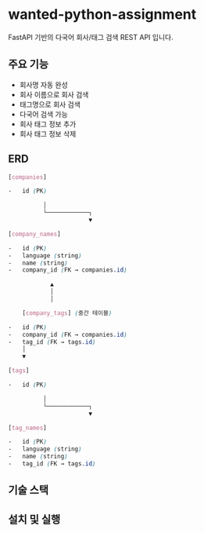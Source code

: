 # wanted-python-assignment

FastAPI 기반의 다국어 회사/태그 검색 REST API 입니다.

## 주요 기능

-   회사명 자동 완성
-   회사 이름으로 회사 검색
-   태그명으로 회사 검색
-   다국어 검색 가능
-   회사 태그 정보 추가
-   회사 태그 정보 삭제

## ERD

```scss
[companies]

-   id (PK)

          │
          └────────────┐
                       ▼

[company_names]

-   id (PK)
-   language (string)
-   name (string)
-   company_id (FK → companies.id)

            ▲
            │
            │

    [company_tags] (중간 테이블)

-   id (PK)
-   company_id (FK → companies.id)
-   tag_id (FK → tags.id)
    │
    ▼

[tags]

-   id (PK)

          │
          └────────────┐
                       ▼

[tag_names]

-   id (PK)
-   language (string)
-   name (string)
-   tag_id (FK → tags.id)
```

## 기술 스택

## 설치 및 실행
